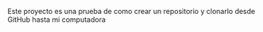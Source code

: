 Este proyecto es una prueba de como crear un repositorio y clonarlo desde GitHub hasta mi computadora

